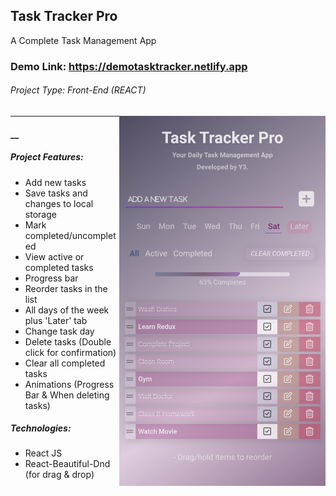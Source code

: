 ## Task Tracker Pro
A Complete Task Management App

### Demo Link: https://demotasktracker.netlify.app

###### Project Type: Front-End (REACT)

<img src="https://github.com/younis3/task-tracker/blob/main/images/appDemo1.png" width=330 align=right>

---

#### __
##### Project Features:

- Add new tasks
- Save tasks and changes to local storage
- Mark completed/uncompleted
- View active or completed tasks
- Progress bar
- Reorder tasks in the list
- All days of the week plus 'Later' tab
- Change task day
- Delete tasks (Double click for confirmation)
- Clear all completed tasks
- Animations (Progress Bar & When deleting tasks)

##### Technologies:

- React JS
- React-Beautiful-Dnd (for drag & drop)
